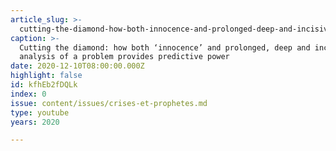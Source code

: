 ```yaml
---
article_slug: >-
  cutting-the-diamond-how-both-innocence-and-prolonged-deep-and-incisive-analysis-of-a-problem-provides-predictive-power
caption: >-
  Cutting the diamond: how both ‘innocence’ and prolonged, deep and incisive
  analysis of a problem provides predictive power 
date: 2020-12-10T08:00:00.000Z
highlight: false
id: kfhEb2fDQLk
index: 0
issue: content/issues/crises-et-prophetes.md
type: youtube
years: 2020

---
```

